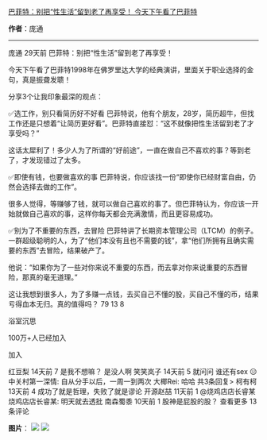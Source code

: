 

[巴菲特：别把“性生活”留到老了再享受！ 今天下午看了巴菲特](https://m.okjike.com/originalPosts/67d42da940eabae5c15fede5?s=ewoidSI6ICI1N2Y0ZGFjYWI2YzFlNTEzMDBiMDQyNmQiCn0=)

**作者**：庞通

---

庞通
29天前
巴菲特：别把“性生活”留到老了再享受！

今天下午看了巴菲特1998年在佛罗里达大学的经典演讲，里面关于职业选择的金句，真是振聋发聩！

分享3个让我印象最深的观点：

✅选工作，别只看简历好不好看
巴菲特说，他有个朋友，28岁，简历超牛，但找工作还是只想着“让简历更好看”。巴菲特直接怼：“这不就像把性生活留到老了才享受吗？”

这话太犀利了！多少人为了所谓的“好前途”，一直在做自己不喜欢的事？等到老了，才发现错过了太多。

✅即使有钱，也要做喜欢的事
巴菲特说，你应该找一份“即使你已经财富自由，仍然会选择去做的工作”。

很多人觉得，等赚够了钱，就可以做自己喜欢的事了。但巴菲特认为，你应该一开始就做自己喜欢的事，这样你每天都会充满激情，而且更容易成功。

✅别为了不重要的东西，去冒险
巴菲特讲了长期资本管理公司（LTCM）的例子。一群超级聪明的人，为了“他们本没有且也不需要的钱”，拿“他们所拥有且确实需要的东西”去冒险，结果破产了。

他说：“如果你为了一些对你来说不重要的东西，而去拿对你来说重要的东西冒险，那真的毫无道理。”

这让我想到很多人，为了多赚一点钱，去买自己不懂的股，买自己不懂的币，结果亏得血本无归。真的值得吗？
79
13
8

浴室沉思

100万+人已经加入

加入

红豆梨
14天前
7
是我不想嘛？ 是没人啊
笑笑岚子
14天前
5
就问问 谁还有sex 😑
中关村第一深情: 自从分手以后，一周一到两次
大椰Rei: 哈哈
共3条回复>
柯有柯
13天前
4
成功了就是哲理，失败了就是谬论
开源赵喆
11天前
1
@烧鸡店店长睿某
烧鸡店店长睿某: 明天就去透批
南森蜀黍
10天前
1
股神是屁股的股？
查看更多 13 条评论

**图片**：
![](https://cdnv2.ruguoapp.com/FuSNz6p7KUwGgjuTtbKXBVkLeFNQv3.jpg?imageMogr2/auto-orient/thumbnail/1500x2000%3E/interlace/1)
![](https://cdnv2.ruguoapp.com/FuuIRn9tsENYknVG1MDEORHroP91.png?imageMogr2/auto-orient/heic-exif/1/format/jpeg/thumbnail/120x120%3E)